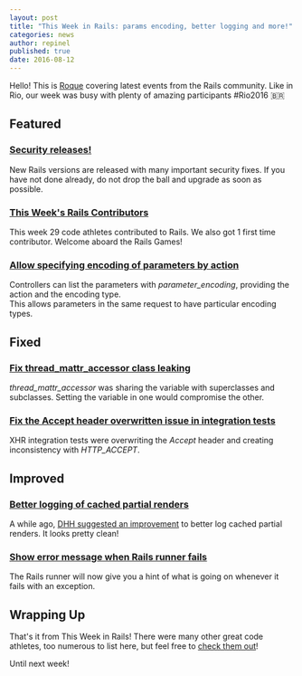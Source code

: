 ```yaml
---
layout: post
title: "This Week in Rails: params encoding, better logging and more!"
categories: news
author: repinel
published: true
date: 2016-08-12
---
```


Hello! This is [Roque](https://twitter.com/repinel) covering latest events from the Rails community. Like in Rio, our week was busy with plenty of amazing participants #Rio2016 🇧🇷

## Featured

### [Security releases!](http://weblog.rubyonrails.org/2016/8/11/Rails-5-0-0-1-4-2-7-2-and-3-2-22-3-have-been-released/)

New Rails versions are released with many important security fixes. If you have not done already, do not drop the ball and upgrade as soon as possible.

### [This Week's Rails Contributors](http://contributors.rubyonrails.org/contributors/in-time-window/20160806-20160812)

This week 29 code athletes contributed to Rails. We also got 1 first time contributor. Welcome aboard the Rails Games!

### [Allow specifying encoding of parameters by action](https://github.com/rails/rails/pull/26092)

Controllers can list the parameters with _parameter\_encoding_, providing the action and the encoding type.  
This allows parameters in the same request to have particular encoding types.

## Fixed

### [Fix thread\_mattr\_accessor class leaking](https://github.com/rails/rails/pull/25681)

_thread\_mattr\_accessor_ was sharing the variable with superclasses and subclasses. Setting the variable in one would compromise the other.

### [Fix the Accept header overwritten issue in integration tests](https://github.com/rails/rails/pull/26003)

XHR integration tests were overwriting the _Accept_ header and creating inconsistency with _HTTP\_ACCEPT_.

## Improved

### [Better logging of cached partial renders](https://github.com/rails/rails/pull/25825)

A while ago, [DHH suggested an improvement](https://github.com/rails/rails/issues/23879) to better log cached partial renders. It looks pretty clean!

### [Show error message when Rails runner fails](https://github.com/rails/rails/pull/24260)

The Rails runner will now give you a hint of what is going on whenever it fails with an exception.

## Wrapping Up 

That's it from This Week in Rails! There were many other great code athletes, too numerous to list here, but feel free to [check them out](https://github.com/rails/rails/compare/master@%7B2016-08-06%7D...@%7B2016-08-12%7D)!

Until next week!

